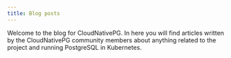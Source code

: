 ```yaml
---
title: Blog posts
---
```


Welcome to the blog for CloudNativePG. In here you will find articles
written by the CloudNativePG community members about anything related
to the project and running PostgreSQL in Kubernetes.
